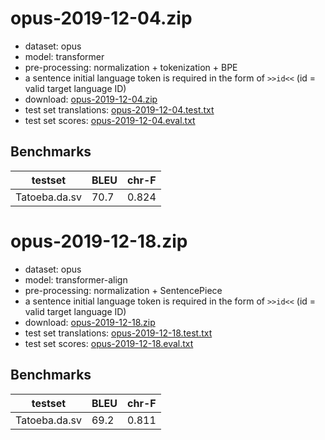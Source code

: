 # opus-2019-12-04.zip

* dataset: opus
* model: transformer
* pre-processing: normalization + tokenization + BPE
* a sentence initial language token is required in the form of `>>id<<` (id = valid target language ID)
* download: [opus-2019-12-04.zip](https://object.pouta.csc.fi/OPUS-MT-models/da+fo+is+no+nb+nn+sv-da+fo+is+no+nb+nn+sv/opus-2019-12-04.zip)
* test set translations: [opus-2019-12-04.test.txt](https://object.pouta.csc.fi/OPUS-MT-models/da+fo+is+no+nb+nn+sv-da+fo+is+no+nb+nn+sv/opus-2019-12-04.test.txt)
* test set scores: [opus-2019-12-04.eval.txt](https://object.pouta.csc.fi/OPUS-MT-models/da+fo+is+no+nb+nn+sv-da+fo+is+no+nb+nn+sv/opus-2019-12-04.eval.txt)

## Benchmarks

| testset               | BLEU  | chr-F |
|-----------------------|-------|-------|
| Tatoeba.da.sv 	| 70.7 	| 0.824 |

# opus-2019-12-18.zip

* dataset: opus
* model: transformer-align
* pre-processing: normalization + SentencePiece
* a sentence initial language token is required in the form of `>>id<<` (id = valid target language ID)
* download: [opus-2019-12-18.zip](https://object.pouta.csc.fi/OPUS-MT-models/da+fo+is+no+nb+nn+sv-da+fo+is+no+nb+nn+sv/opus-2019-12-18.zip)
* test set translations: [opus-2019-12-18.test.txt](https://object.pouta.csc.fi/OPUS-MT-models/da+fo+is+no+nb+nn+sv-da+fo+is+no+nb+nn+sv/opus-2019-12-18.test.txt)
* test set scores: [opus-2019-12-18.eval.txt](https://object.pouta.csc.fi/OPUS-MT-models/da+fo+is+no+nb+nn+sv-da+fo+is+no+nb+nn+sv/opus-2019-12-18.eval.txt)

## Benchmarks

| testset               | BLEU  | chr-F |
|-----------------------|-------|-------|
| Tatoeba.da.sv 	| 69.2 	| 0.811 |

